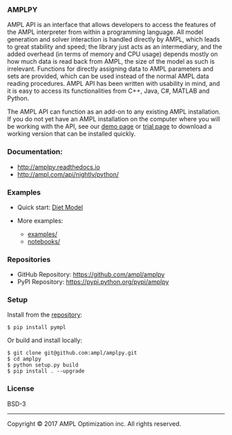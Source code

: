 ### AMPLPY

AMPL API is an interface that allows developers to access the features of the
AMPL interpreter from within a programming language. All model generation and
solver interaction is handled directly by AMPL, which leads to great stability
and speed; the library just acts as an intermediary, and the added overhead
(in terms of memory and CPU usage) depends mostly on how much data is read
back from AMPL, the size of the model as such is irrelevant. Functions for
directly assigning data to AMPL parameters and sets are provided, which can
be used instead of the normal AMPL data reading procedures.  AMPL API has been
written with usability in mind, and it is easy to access its functionalities
from C++, Java, C#, MATLAB and Python.

The AMPL API can function as an add-on to any existing AMPL installation. If
you do not yet have an AMPL installation on the computer where you will be
working with the API, see our
[demo page](http://ampl.com/try-ampl/download-a-free-demo/)
or
[trial page](http://ampl.com/try-ampl/request-a-full-trial/)
to download a working version that can be installed quickly.

### Documentation:

- http://amplpy.readthedocs.io
- http://ampl.com/api/nightly/python/

### Examples

- Quick start: [Diet Model](notebooks/diet.ipynb)

- More examples:
  - [examples/](examples/)
  - [notebooks/](notebooks/)

### Repositories

- GitHub Repository: https://github.com/ampl/amplpy
- PyPI Repository: https://pypi.python.org/pypi/amplpy

### Setup

Install from the [repository](https://pypi.python.org/pypi/amplpy):
```
$ pip install pympl
```

Or build and install locally:
```
$ git clone git@github.com:ampl/amplpy.git
$ cd amplpy
$ python setup.py build
$ pip install . --upgrade
```

### License

BSD-3

***
Copyright © 2017 AMPL Optimization inc. All rights reserved.
